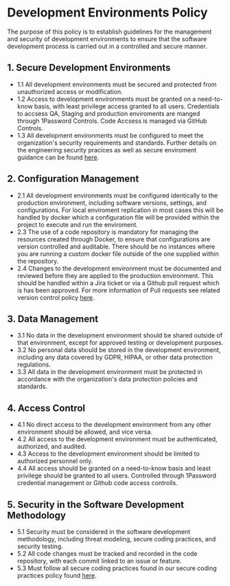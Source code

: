 # Development Environments Policy
The purpose of this policy is to establish guidelines for the management and security of development environments to ensure that the software development process is carried out in a controlled and secure manner.

## 1. Secure Development Environments
 - 1.1 All development environments must be secured and protected from unauthorized access or modification.
 - 1.2 Access to development environments must be granted on a need-to-know basis, with least privilege access granted to all users. Credentials to accsess QA, Staging and production enviroments are manged through 1Password Controls. Code Accsess is managed via GitHub Controls.
 - 1.3 All development environments must be configured to meet the organization's security requirements and standards. Further details on the engineering security pracices as well as secure enviroment guidance can be found [here](https://github.com/383Project/engineering-code-of-conduct/blob/secure-coding-practices-policy/lifecycle/build/secure-coding-practices-policy.md).
 
 ## 2. Configuration Management
 - 2.1 All development environments must be configured identically to the production environment, including software versions, settings, and configurations. For local enviroment replication in most cases this will be handled by docker which a configuration file will be provided within the project to execute and run the enviroment.
 - 2.3 The use of a code repository is mandatory for managing the resources created through Docker, to ensure that configurations are version controlled and auditable. There should be no instances where you are running a custom docker file outside of the one supplied within the repository.
 - 2.4 Changes to the development environment must be documented and reviewed before they are applied to the production environment. This should be handled within a Jira ticket or via a Github pull request which is has been approved. For more information of Pull requests see related version control policy [here](https://github.com/383Project/engineering-code-of-conduct/blob/main/lifecycle/build/version-control-policy.md).

 ## 3. Data Management
 - 3.1 No data in the development environment should be shared outside of that environment, except for approved testing or development purposes.
 - 3.2 No personal data should be stored in the development environment, including any data covered by GDPR, HIPAA, or other data protection regulations.
 - 3.3 All data in the development environment must be protected in accordance with the organization's data protection policies and standards.

 ## 4. Access Control
 - 4.1 No direct access to the development environment from any other environment should be allowed, and vice versa.
 - 4.2 All access to the development environment must be authenticated, authorized, and audited.
 - 4.3 Access to the development environment should be limited to authorized personnel only.
 - 4.4 All access should be granted on a need-to-know basis and least privilege should be granted to all users. Controlled through 1Password credential management or Github code access controlls.

 ## 5. Security in the Software Development Methodology
 - 5.1 Security must be considered in the software development methodology, including threat modeling, secure coding practices, and security testing.
 - 5.2 All code changes must be tracked and recorded in the code repository, with each commit linked to an issue or feature.
 - 5.3 Must follow all secure coding practices found in our secure coding practices policy found [here](https://github.com/383Project/engineering-code-of-conduct/blob/secure-coding-practices-policy/lifecycle/build/secure-coding-practices-policy.md).

